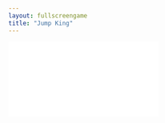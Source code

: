 ```yaml
---
layout: fullscreengame
title: "Jump King"
---
```

<embed src="src/" width="auto" height="auto" allowfullscreen>
